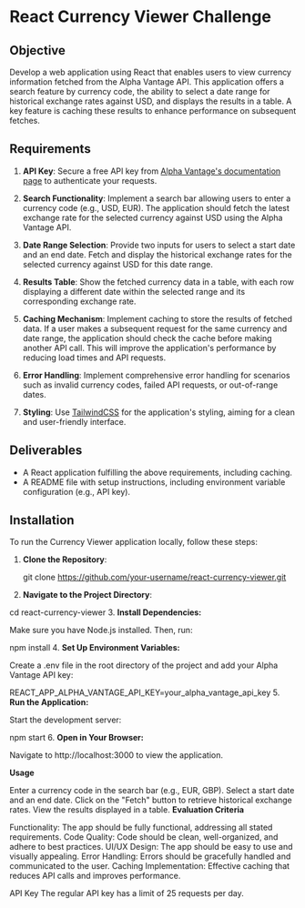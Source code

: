 # React Currency Viewer Challenge

## Objective

Develop a web application using React that enables users to view currency information fetched from the Alpha Vantage API. This application offers a search feature by currency code, the ability to select a date range for historical exchange rates against USD, and displays the results in a table. A key feature is caching these results to enhance performance on subsequent fetches.

## Requirements

1. **API Key**: Secure a free API key from [Alpha Vantage's documentation page](https://www.alphavantage.co/support/#api-key) to authenticate your requests.
2. **Search Functionality**: Implement a search bar allowing users to enter a currency code (e.g., USD, EUR). The application should fetch the latest exchange rate for the selected currency against USD using the Alpha Vantage API.
3. **Date Range Selection**: Provide two inputs for users to select a start date and an end date. Fetch and display the historical exchange rates for the selected currency against USD for this date range.

4. **Results Table**: Show the fetched currency data in a table, with each row displaying a different date within the selected range and its corresponding exchange rate.

5. **Caching Mechanism**: Implement caching to store the results of fetched data. If a user makes a subsequent request for the same currency and date range, the application should check the cache before making another API call. This will improve the application's performance by reducing load times and API requests.

6. **Error Handling**: Implement comprehensive error handling for scenarios such as invalid currency codes, failed API requests, or out-of-range dates.

7. **Styling**: Use [TailwindCSS](https://tailwindcss.com/) for the application's styling, aiming for a clean and user-friendly interface.

## Deliverables

- A React application fulfilling the above requirements, including caching.
- A README file with setup instructions, including environment variable configuration (e.g., API key).

## Installation

To run the Currency Viewer application locally, follow these steps:

1. **Clone the Repository**:

   git clone https://github.com/your-username/react-currency-viewer.git

2. **Navigate to the Project Directory**:

cd react-currency-viewer 3. **Install Dependencies:**

Make sure you have Node.js installed. Then, run:

npm install 4. **Set Up Environment Variables:**

Create a .env file in the root directory of the project and add your Alpha Vantage API key:

REACT_APP_ALPHA_VANTAGE_API_KEY=your_alpha_vantage_api_key 5. **Run the Application:**

Start the development server:

npm start 6. **Open in Your Browser:**

Navigate to http://localhost:3000 to view the application.

**Usage**

Enter a currency code in the search bar (e.g., EUR, GBP).
Select a start date and an end date.
Click on the "Fetch" button to retrieve historical exchange rates.
View the results displayed in a table.
**Evaluation Criteria**

Functionality: The app should be fully functional, addressing all stated requirements.
Code Quality: Code should be clean, well-organized, and adhere to best practices.
UI/UX Design: The app should be easy to use and visually appealing.
Error Handling: Errors should be gracefully handled and communicated to the user.
Caching Implementation: Effective caching that reduces API calls and improves performance.

API Key
The regular API key has a limit of 25 requests per day.
